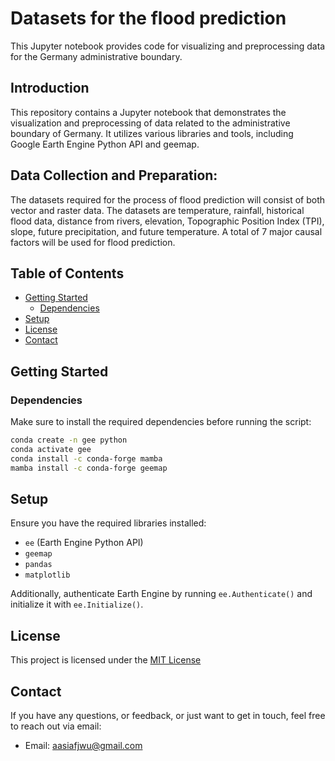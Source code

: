 # Datasets for the flood prediction
This Jupyter notebook provides code for visualizing and preprocessing data for the Germany administrative boundary.

## Introduction
This repository contains a Jupyter notebook that demonstrates the visualization and preprocessing of data related to the administrative boundary of Germany. It utilizes various libraries and tools, including Google Earth Engine Python API and geemap.

## Data Collection and Preparation: 				       
The datasets required for the process of flood prediction will consist of both vector and raster data. The datasets are temperature, rainfall, historical flood data, distance from rivers, elevation, Topographic Position Index (TPI), slope, future precipitation, and future temperature. A total of 7 major causal factors will be used for flood prediction.

## Table of Contents

- [Getting Started](#getting-started)
  - [Dependencies](#dependencies)
- [Setup](#setup)
- [License](#license)
- [Contact](#contact)

## Getting Started
### Dependencies

Make sure to install the required dependencies before running the script:

```bash
conda create -n gee python
conda activate gee
conda install -c conda-forge mamba
mamba install -c conda-forge geemap
```

## Setup
Ensure you have the required libraries installed:
- `ee` (Earth Engine Python API)
- `geemap`
- `pandas`
- `matplotlib`

Additionally, authenticate Earth Engine by running `ee.Authenticate()` and initialize it with `ee.Initialize()`.

## License
This project is licensed under the [MIT License](LICENSE)
## Contact
If you have any questions, or feedback, or just want to get in touch, feel free to reach out via email:
- Email: aasiafjwu@gmail.com

